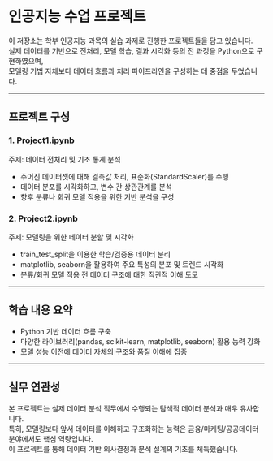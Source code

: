 # 인공지능 수업 프로젝트

이 저장소는 학부 인공지능 과목의 실습 과제로 진행한 프로젝트들을 담고 있습니다.  
실제 데이터를 기반으로 전처리, 모델 학습, 결과 시각화 등의 전 과정을 Python으로 구현하였으며,  
모델링 기법 자체보다 데이터 흐름과 처리 파이프라인을 구성하는 데 중점을 두었습니다.

---

## 프로젝트 구성

### 1. Project1.ipynb
주제: 데이터 전처리 및 기초 통계 분석  
- 주어진 데이터셋에 대해 결측값 처리, 표준화(StandardScaler)를 수행  
- 데이터 분포를 시각화하고, 변수 간 상관관계를 분석  
- 향후 분류나 회귀 모델 적용을 위한 기반 분석을 구성

### 2. Project2.ipynb
주제: 모델링을 위한 데이터 분할 및 시각화  
- train_test_split을 이용한 학습/검증용 데이터 분리  
- matplotlib, seaborn을 활용하여 주요 특성의 분포 및 트렌드 시각화  
- 분류/회귀 모델 적용 전 데이터 구조에 대한 직관적 이해 도모

---

## 학습 내용 요약

- Python 기반 데이터 흐름 구축
- 다양한 라이브러리(pandas, scikit-learn, matplotlib, seaborn) 활용 능력 강화
- 모델 성능 이전에 데이터 자체의 구조와 품질 이해에 집중

---

## 실무 연관성

본 프로젝트는 실제 데이터 분석 직무에서 수행되는 탐색적 데이터 분석과 매우 유사합니다.  
특히, 모델링보다 앞서 데이터를 이해하고 구조화하는 능력은 금융/마케팅/공공데이터 분야에서도 핵심 역량입니다.  
이 프로젝트를 통해 데이터 기반 의사결정과 분석 설계의 기초를 체득했습니다.
